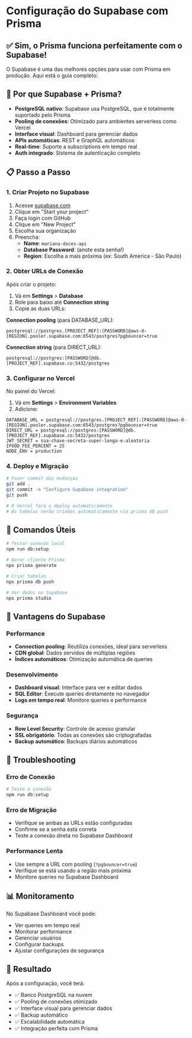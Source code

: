 # Configuração do Supabase com Prisma

## ✅ Sim, o Prisma funciona perfeitamente com o Supabase!

O Supabase é uma das melhores opções para usar com Prisma em produção. Aqui está o guia completo:

## 🚀 Por que Supabase + Prisma?

- **PostgreSQL nativo**: Supabase usa PostgreSQL, que é totalmente suportado pelo Prisma
- **Pooling de conexões**: Otimizado para ambientes serverless como Vercel
- **Interface visual**: Dashboard para gerenciar dados
- **APIs automáticas**: REST e GraphQL automáticos
- **Real-time**: Suporte a subscriptions em tempo real
- **Auth integrado**: Sistema de autenticação completo

## 📋 Passo a Passo

### 1. Criar Projeto no Supabase

1. Acesse [supabase.com](https://supabase.com)
2. Clique em "Start your project"
3. Faça login com GitHub
4. Clique em "New Project"
5. Escolha sua organização
6. Preencha:
   - **Name**: `mariana-doces-api`
   - **Database Password**: (anote esta senha!)
   - **Region**: Escolha a mais próxima (ex: South America - São Paulo)

### 2. Obter URLs de Conexão

Após criar o projeto:

1. Vá em **Settings** > **Database**
2. Role para baixo até **Connection string**
3. Copie as duas URLs:

**Connection pooling** (para DATABASE_URL):
```
postgresql://postgres.[PROJECT_REF]:[PASSWORD]@aws-0-[REGION].pooler.supabase.com:6543/postgres?pgbouncer=true
```

**Connection string** (para DIRECT_URL):
```
postgresql://postgres:[PASSWORD]@db.[PROJECT_REF].supabase.co:5432/postgres
```

### 3. Configurar no Vercel

No painel do Vercel:

1. Vá em **Settings** > **Environment Variables**
2. Adicione:

```
DATABASE_URL = postgresql://postgres.[PROJECT_REF]:[PASSWORD]@aws-0-[REGION].pooler.supabase.com:6543/postgres?pgbouncer=true
DIRECT_URL = postgresql://postgres:[PASSWORD]@db.[PROJECT_REF].supabase.co:5432/postgres
JWT_SECRET = sua-chave-secreta-super-longa-e-aleatoria
IFOOD_FEE_PERCENT = 25
NODE_ENV = production
```

### 4. Deploy e Migração

```bash
# Fazer commit das mudanças
git add .
git commit -m "Configure Supabase integration"
git push

# O Vercel fará o deploy automaticamente
# As tabelas serão criadas automaticamente via prisma db push
```

## 🔧 Comandos Úteis

```bash
# Testar conexão local
npm run db:setup

# Gerar cliente Prisma
npx prisma generate

# Criar tabelas
npx prisma db push

# Ver dados no Supabase
npx prisma studio
```

## 🎯 Vantagens do Supabase

### Performance
- **Connection pooling**: Reutiliza conexões, ideal para serverless
- **CDN global**: Dados servidos de múltiplas regiões
- **Índices automáticos**: Otimização automática de queries

### Desenvolvimento
- **Dashboard visual**: Interface para ver e editar dados
- **SQL Editor**: Execute queries diretamente no navegador
- **Logs em tempo real**: Monitore queries e performance

### Segurança
- **Row Level Security**: Controle de acesso granular
- **SSL obrigatório**: Todas as conexões são criptografadas
- **Backup automático**: Backups diários automáticos

## 🐛 Troubleshooting

### Erro de Conexão
```bash
# Teste a conexão
npm run db:setup
```

### Erro de Migração
- Verifique se ambas as URLs estão configuradas
- Confirme se a senha está correta
- Teste a conexão direta no Supabase Dashboard

### Performance Lenta
- Use sempre a URL com pooling (`?pgbouncer=true`)
- Verifique se está usando a região mais próxima
- Monitore queries no Supabase Dashboard

## 📊 Monitoramento

No Supabase Dashboard você pode:
- Ver queries em tempo real
- Monitorar performance
- Gerenciar usuários
- Configurar backups
- Ajustar configurações de segurança

## 🎉 Resultado

Após a configuração, você terá:
- ✅ Banco PostgreSQL na nuvem
- ✅ Pooling de conexões otimizado
- ✅ Interface visual para gerenciar dados
- ✅ Backup automático
- ✅ Escalabilidade automática
- ✅ Integração perfeita com Prisma